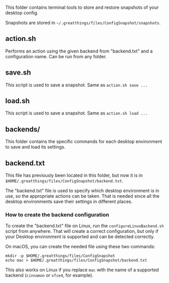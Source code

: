 This folder contains terminal tools to store and restore snapshots of your desktop config.

Snapshots are stored in `~/.greatthings/files/ConfigSnapshot/snapshots`.

## action.sh
Performs an action using the given backend from "backend.txt" and a configuration name. Can be run from any folder.

## save.sh
This script is used to save a snapshot. Same as `action.sh save ...`

## load.sh
This script is used to save a snapshot. Same as `action.sh load ...`

## backends/
This folder contains the specific commands for each desktop environment to save and load its settings.

## backend.txt
This file has previously been located in this folder, but now it is in `$HOME/.greatthings/files/ConfigSnapshot/backend.txt`.

The "backend.txt" file is used to specify which desktop environment is in use, so the appropriate actions can be taken. That is needed since all the desktop environments save their settings in different places.

### How to create the backend configuration
To create the "backend.txt" file on Linux, run the `configureLinuxBackend.sh` script from anywhere. That will create a correct configuration, but only if your Desktop environment is supported and can be detected correctly.

On macOS, you can create the needed file using these two commands:
```
mkdir -p $HOME/.greatthings/files/ConfigSnapshot
echo mac > $HOME/.greatthings/files/ConfigSnapshot/backend.txt
```

This also works on Linux if you replace `mac` with the name of a supported backend (`cinnamon` or `xfce4`, for example).
